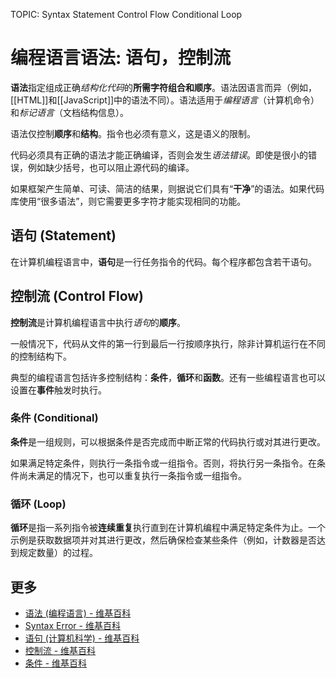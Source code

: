 TOPIC: Syntax
       Statement
       Control Flow
       Conditional
       Loop

# 编程语言语法: 语句，控制流

**语法**指定组成正确*结构化代码*的**所需字符组合和顺序**。语法因语言而异（例如，[[HTML]]和[[JavaScript]]中的语法不同）。语法适用于*编程语言*（计算机命令）和*标记语言*（文档结构信息）。

语法仅控制**顺序**和**结构**。指令也必须有意义，这是语义的限制。

代码必须具有正确的语法才能正确编译，否则会发生*语法错误*。即使是很小的错误，例如缺少括号，也可以阻止源代码的编译。

如果框架产生简单、可读、简洁的结果，则据说它们具有“**干净**”的语法。如果代码库使用“很多语法”，则它需要更多字符才能实现相同的功能。

## 语句 (Statement)

在计算机编程语言中，**语句**是一行任务指令的代码。每个程序都包含若干语句。

## 控制流 (Control Flow)

**控制流**是计算机编程语言中执行*语句*的**顺序**。

一般情况下，代码从文件的第一行到最后一行按顺序执行，除非计算机运行在不同的控制结构下。

典型的编程语言包括许多控制结构：**条件**，**循环**和**函数**。还有一些编程语言也可以设置在**事件**触发时执行。

### 条件 (Conditional)

**条件**是一组规则，可以根据条件是否完成而中断正常的代码执行或对其进行更改。

如果满足特定条件，则执行一条指令或一组指令。否则，将执行另一条指令。在条件尚未满足的情况下，也可以重复执行一条指令或一组指令。

### 循环 (Loop)

**循环**是指一系列指令被**连续重复**执行直到在计算机编程中满足特定条件为止。一个示例是获取数据项并对其进行更改，然后确保检查某些条件（例如，计数器是否达到规定数量）的过程。

## 更多

- [语法 (编程语言) - 维基百科](https://en.wikipedia.org/wiki/Syntax%20(programming%20language))
- [Syntax Error - 维基百科](https://en.wikipedia.org/wiki/Syntax%20error)
- [语句 (计算机科学) - 维基百科](https://en.wikipedia.org/wiki/Statement%20(computer%20science))
- [控制流 - 维基百科](https://en.wikipedia.org/wiki/Control%20flow)
- [条件 - 维基百科](https://en.wikipedia.org/wiki/Exception_handling#Condition_systems)
